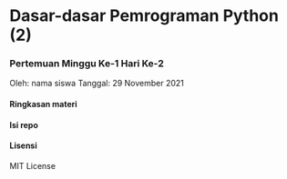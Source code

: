 # Dasar-dasar Pemrograman Python (2)
### Pertemuan Minggu Ke-1 Hari Ke-2

Oleh: nama siswa
Tanggal: 29 November 2021

#### Ringkasan materi


#### Isi repo


#### Lisensi

MIT License